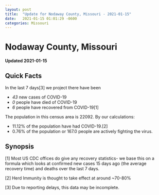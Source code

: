 ```yaml
---
layout: post
title:  "Update for Nodaway County, Missouri - 2021-01-15"
date:   2021-01-15 01:01:29 -0600
categories: Missouri
---
```


# Nodaway County, Missouri
#### Updated 2021-01-15

## Quick Facts

In the last 7 days[3] we project there have been
- *43* new cases of COVID-19
- *0* people have died of COVID-19
- *6* people have recovered from COVID-19[1]

The population in this census area is 22092. By our calculations:
- 11.12% of the population have had COVID-19.[2]
- 0.76% of the population or 167.0 people are actively fighting the virus.

## Synopsis




[1] Most US CDC offices do give any recovery statistics- we base this on a formula which looks at confirmed new cases
15 days ago (the average recovery time) and deaths over the last 7 days.

[2] Herd Immunity is thought to take effect at around ~70-80%

[3] Due to reporting delays, this data may be incomplete.
 
    